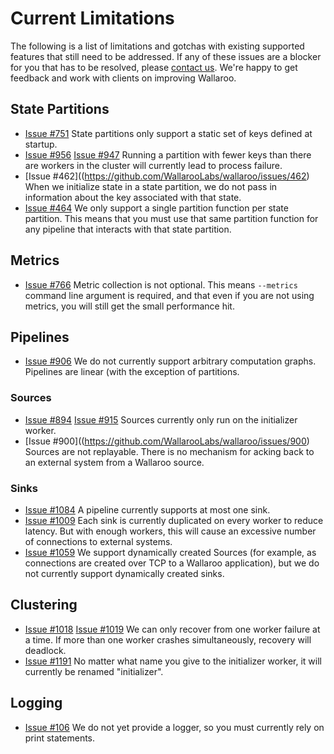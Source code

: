 # Current Limitations

The following is a list of limitations and gotchas with existing supported features that still need to be addressed. If any of these issues are a blocker for you that has to be resolved, please [contact us](README.md#getting-help). We're happy to get feedback and work with clients on improving Wallaroo.

## State Partitions

* [Issue #751](https://github.com/WallarooLabs/wallaroo/issues/751) State partitions only support a static set of keys defined at startup. 
* [Issue #956](https://github.com/WallarooLabs/wallaroo/issues/956) [Issue #947](https://github.com/WallarooLabs/wallaroo/issues/947) Running a partition with fewer keys than there are workers in the cluster will currently lead to process failure.
* [Issue #462]((https://github.com/WallarooLabs/wallaroo/issues/462) When we initialize state in a state partition, we do not pass in information about the key associated with that state.
* [Issue #464](https://github.com/WallarooLabs/wallaroo/issues/464) We only support a single partition function per state partition. This means that you must use that same partition function for any pipeline that interacts with that state partition.

## Metrics

* [Issue #766](https://github.com/WallarooLabs/wallaroo/issues/766) Metric collection is not optional. This means `--metrics` command line argument is required, and that even if you are not using metrics, you will still get the small performance hit.

## Pipelines

* [Issue #906](https://github.com/WallarooLabs/wallaroo/issues/906) We do not currently support arbitrary computation graphs. Pipelines are linear (with the exception of partitions.

### Sources

* [Issue #894](https://github.com/WallarooLabs/wallaroo/issues/894) [Issue #915](https://github.com/WallarooLabs/wallaroo/issues/915) Sources currently only run on the initializer worker.
* [Issue #900]((https://github.com/WallarooLabs/wallaroo/issues/900) Sources are not replayable. There is no mechanism for acking back to an external system from a Wallaroo source.

### Sinks

* [Issue #1084](https://github.com/WallarooLabs/wallaroo/issues/1084) A pipeline currently supports at most one sink.
* [Issue #1009](https://github.com/WallarooLabs/wallaroo/issues/1009) Each sink is currently duplicated on every worker to reduce latency. But with enough workers, this will cause an excessive number of connections to external systems.
* [Issue #1059](https://github.com/WallarooLabs/wallaroo/issues/1059) We support dynamically created Sources (for example, as connections are created over TCP to a Wallaroo application), but we do not currently support dynamically created sinks.

## Clustering

* [Issue #1018](https://github.com/WallarooLabs/wallaroo/issues/1018) [Issue #1019](https://github.com/WallarooLabs/wallaroo/issues/1019) We can only recover from one worker failure at a time. If more than one worker crashes simultaneously, recovery will deadlock.
* [Issue #1191](https://github.com/WallarooLabs/wallaroo/issues/1191) No matter what name you give to the initializer worker, it will currently be renamed "initializer".

## Logging

* [Issue #106](https://github.com/WallarooLabs/wallaroo/issues/106) We do not yet provide a logger, so you must currently rely on print statements.
